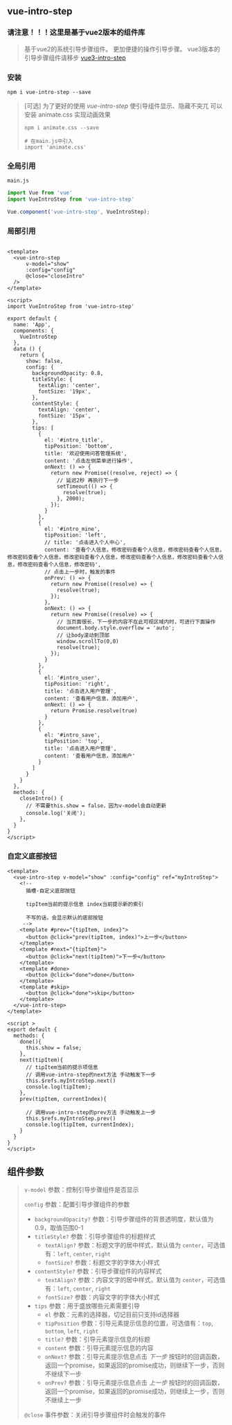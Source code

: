 ## vue-intro-step

### 请注意！！！这里是基于vue2版本的组件库

> 基于vue2的系统引导步骤组件。
> 更加便捷的操作引导步骤。
> vue3版本的引导步骤组件请移步 [vue3-intro-step](https://www.npmjs.com/package/vue3-intro-step)

### 安装

```shell
npm i vue-intro-step --save
```

> [可选] 为了更好的使用 *vue-intro-step* 使引导组件显示、隐藏不突兀
> 可以安装 animate.css 实现动画效果
> ```shell
> npm i animate.css --save
> 
> # 在main.js中引入
> import 'animate.css'
> ```

### 全局引用

`main.js`

```js
import Vue from 'vue'
import VueIntroStep from 'vue-intro-step'

Vue.component('vue-intro-step', VueIntroStep);

```

### 局部引用

```vue

<template>
  <vue-intro-step
      v-model="show" 
      :config="config"
      @close="closeIntro"
  />
</template>

<script>
import VueIntroStep from 'vue-intro-step'

export default {
  name: 'App',
  components: {
    VueIntroStep
  },
  data () {
    return {
      show: false,
      config: {
        backgroundOpacity: 0.8,
        titleStyle: {
          textAlign: 'center',
          fontSize: '19px',
        },
        contentStyle: {
          textAlign: 'center',
          fontSize: '15px',
        },
        tips: [
          {
            el: '#intro_title',
            tipPosition: 'bottom',
            title: '欢迎使用问答管理系统',
            content: '点击左侧菜单进行操作',
            onNext: () => {
              return new Promise((resolve, reject) => {
                // 延迟2秒 再执行下一步
                setTimeout(() => {
                  resolve(true);
                }, 2000);
              });
            }
          },
          {
            el: '#intro_mine',
            tipPosition: 'left',
            // title: '点击进入个人中心',
            content: '查看个人信息，修改密码查看个人信息，修改密码查看个人信息，修改密码查看个人信息，修改密码查看个人信息，修改密码查看个人信息，修改密码查看个人信息，修改密码查看个人信息，修改密码',
            // 点击上一步时，触发的事件
            onPrev: () => {
              return new Promise((resolve) => {
                resolve(true);
              });
            },
            onNext: () => {
              return new Promise((resolve) => {
                // 当页面很长，下一步的内容不在此可视区域内时，可进行下面操作
                document.body.style.overflow = 'auto';
                // 让body滚动到顶部
                window.scrollTo(0,0)
                resolve(true);
              });
            }
          },
          {
            el: '#intro_user',
            tipPosition: 'right',
            title: '点击进入用户管理',
            content: '查看用户信息，添加用户',
            onNext: () => {
              return Promise.resolve(true)
            }
          },
          {
            el: '#intro_save',
            tipPosition: 'top',
            title: '点击进入用户管理',
            content: '查看用户信息，添加用户'
          }
        ]
      }
    }
  },
  methods: {
    closeIntro() {
      // 不需要this.show = false，因为v-model会自动更新
      console.log('关闭');
    },
  }
}
</script>
```

### 自定义底部按钮

```vue
<template>
  <vue-intro-step v-model="show" :config="config" ref="myIntroStep">
    <!--
      插槽-自定义底部按钮

      tipItem当前的提示信息 index当前提示新的索引

      不写的话，会显示默认的底部按钮
     -->
    <template #prev="{tipItem, index}">
      <button @click="prev(tipItem, index)">上一步</button>
    </template>
    <template #next="{tipItem}">
      <button @click="next(tipItem)">下一步</button>
    </template>
    <template #done>
      <button @click="done">done</button>
    </template>
    <template #skip>
      <button @click="done">skip</button>
    </template>
  </vue-intro-step>
</template>

<script >
export default {
  methods: {
    done(){
      this.show = false;
    },
    next(tipItem){
      // tipItem当前的提示项信息
      // 调用vue-intro-step的next方法 手动触发下一步
      this.$refs.myIntroStep.next()
      console.log(tipItem);
    },
    prev(tipItem, currentIndex){

      // 调用vue-intro-step的prev方法 手动触发上一步
      this.$refs.myIntroStep.prev()
      console.log(tipItem, currentIndex);
    }
  }
}
</script>
```

## 组件参数

> `v-model` 参数：控制引导步骤组件是否显示
>
> `config` 参数：配置引导步骤组件的参数
>   - `backgroundOpacity?` 参数：引导步骤组件的背景透明度，默认值为0.9，取值范围0-1
>  - `titleStyle?` 参数：引导步骤组件的标题样式
>     - `textAlign?` 参数：标题文字的居中样式，默认值为 `center`，可选值有：`left`, `center`, `right`
>     - `fontSize?` 参数：标题文字的字体大小样式
>  - `contentStyle?` 参数：引导步骤组件的内容样式
>     - `textAlign?` 参数：内容文字的居中样式，默认值为 `center`，可选值有：`left`, `center`, `right`
>     - `fontSize?` 参数：内容文字的字体大小样式
>  - `tips` 参数：用于盛放哪些元素需要引导
>      - `el` 参数：元素的选择器，切记目前只支持id选择器
>      - `tipPosition` 参数：引导元素提示信息的位置，可选值有：`top`, `bottom`, `left`, `right`
>     - `title?` 参数：引导元素提示信息的标题
>     - `content` 参数：引导元素提示信息的内容
>     - `onNext?` 参数：引导元素提示信息点击 *下一步* 按钮时的回调函数，返回一个promise，如果返回的promise成功，则继续下一步，否则不继续下一步
>     - `onPrev?` 参数：引导元素提示信息点击 *上一步* 按钮时的回调函数，返回一个promise，如果返回的promise成功，则继续上一步，否则不继续上一步
>
> `@close` 事件参数：关闭引导步骤组件时会触发的事件
